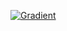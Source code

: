 
[![Gradient](https://assets.paperspace.io/img/gradient-badge.svg)](https://console.paperspace.com/github/ppeetteerrs/pytorch-cuda-kernels/tutorial.ipynb)